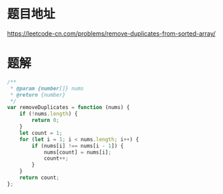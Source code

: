 # 题目地址
https://leetcode-cn.com/problems/remove-duplicates-from-sorted-array/

# 题解
```js
/**
 * @param {number[]} nums
 * @return {number}
 */
var removeDuplicates = function (nums) {
    if (!nums.length) {
        return 0;
    }
    let count = 1;
    for (let i = 1; i < nums.length; i++) {
        if (nums[i] !== nums[i - 1]) {
            nums[count] = nums[i];
            count++;
        }
    }
    return count;
};
```